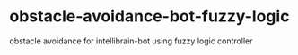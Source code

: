 obstacle-avoidance-bot-fuzzy-logic
==================================

obstacle avoidance for intellibrain-bot using fuzzy logic controller
